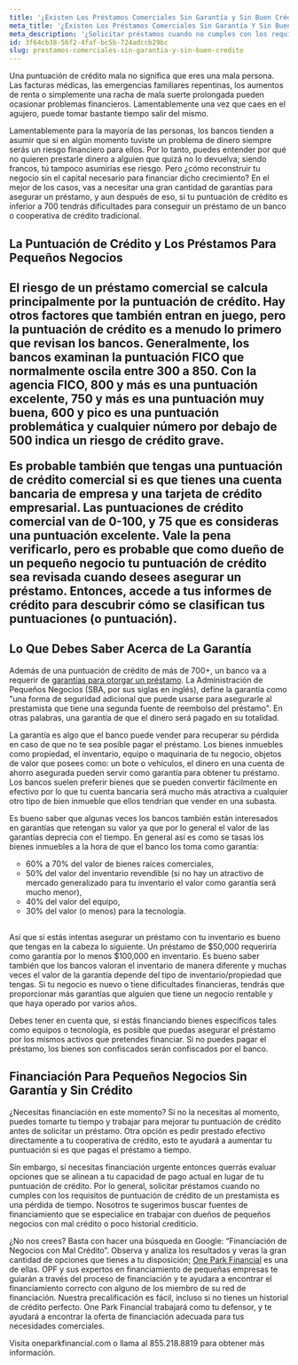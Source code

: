 ```yaml
---
title: '¿Existen Los Préstamos Comerciales Sin Garantía y Sin Buen Crédito?'
meta_title: '¿Existen Los Préstamos Comerciales Sin Garantía Y Sin Buen Crédito?'
meta_description: '¿Solicitar préstamos cuando no cumples con los requisitos de puntuación de crédito resultar ser una pérdida de tiempo para ti y tu negocio? ¿Sabías que existen créditos comerciales sin garantías o score de crédito perfecto? Visítanos para leer más.'
id: 3f64cb38-56f2-4faf-bc5b-724adccb29bc
slug: prestamos-comerciales-sin-garantia-y-sin-buen-credito
---
```

<p>Una puntuaci&oacute;n de cr&eacute;dito mala no significa que eres una mala persona. Las facturas m&eacute;dicas, las emergencias familiares repentinas, los aumentos de renta o simplemente una racha de mala suerte prolongada pueden ocasionar problemas financieros. Lamentablemente una vez que caes en el agujero, puede tomar bastante tiempo salir del mismo.</p>

<p>Lamentablemente para la mayor&iacute;a de las personas, los bancos tienden a asumir que si en alg&uacute;n momento tuviste un problema de dinero siempre ser&aacute;s un riesgo financiero para ellos. Por lo tanto, puedes entender por qu&eacute; no quieren prestarle dinero a alguien que quiz&aacute; no lo devuelva; siendo francos, t&uacute; tampoco asumir&iacute;as ese riesgo. Pero &iquest;c&oacute;mo reconstruir tu negocio sin el capital necesario para financiar dicho crecimiento? En el mejor de los casos, vas a necesitar una gran cantidad de garant&iacute;as para asegurar un pr&eacute;stamo, y aun despu&eacute;s de eso, si tu puntuaci&oacute;n de cr&eacute;dito es inferior a 700 tendr&aacute;s dificultades para conseguir un pr&eacute;stamo de un banco o cooperativa de cr&eacute;dito tradicional.</p>

<h2>La Puntuaci&oacute;n de Cr&eacute;dito y Los Pr&eacute;stamos Para Peque&ntilde;os Negocios<h2>

<p>El riesgo de un pr&eacute;stamo comercial se calcula principalmente por la puntuaci&oacute;n de cr&eacute;dito. Hay otros factores que tambi&eacute;n entran en juego, pero la puntuaci&oacute;n de cr&eacute;dito es a menudo lo primero que revisan los bancos. Generalmente, los bancos examinan la puntuaci&oacute;n FICO que normalmente oscila entre 300 a 850. Con la agencia FICO, 800 y m&aacute;s es una puntuaci&oacute;n excelente, 750 y m&aacute;s es una puntuaci&oacute;n muy buena, 600 y pico es una puntuaci&oacute;n problem&aacute;tica y cualquier n&uacute;mero por debajo de 500 indica un riesgo de cr&eacute;dito grave.</p>

<p>Es probable tambi&eacute;n que tengas una puntuaci&oacute;n de cr&eacute;dito comercial si es que tienes una cuenta bancaria de empresa y una tarjeta de cr&eacute;dito empresarial. Las puntuaciones de cr&eacute;dito comercial van de 0-100, y 75 que es consideras una puntuaci&oacute;n excelente. Vale la pena verificarlo, pero es probable que como due&ntilde;o de un peque&ntilde;o negocio tu puntuaci&oacute;n de cr&eacute;dito sea revisada cuando desees asegurar un pr&eacute;stamo. Entonces, accede a tus informes de cr&eacute;dito para descubrir c&oacute;mo se clasifican tus puntuaciones (o puntuaci&oacute;n).</p>

<h2>Lo Que Debes Saber Acerca de La Garant&iacute;a</h2>

<p>Adem&aacute;s de una puntuaci&oacute;n de cr&eacute;dito de m&aacute;s de 700+, un banco va a requerir de <a href="https://www.oneparkfinancial.com/es/articulos/necesito-garantia-para-obtener-prestamo-para-pequenas-empresas">garant&iacute;as para otorgar un pr&eacute;stamo</a>. La Administraci&oacute;n de Peque&ntilde;os Negocios (SBA, por sus siglas en ingl&eacute;s), define la garant&iacute;a como "una forma de seguridad adicional que puede usarse para asegurarle al prestamista que tiene una segunda fuente de reembolso del pr&eacute;stamo". En otras palabras, una garant&iacute;a de que el dinero ser&aacute; pagado en su totalidad.</p>

<p>La garant&iacute;a es algo que el banco puede vender para recuperar su p&eacute;rdida en caso de que no te sea posible pagar el pr&eacute;stamo. Los bienes inmuebles como propiedad, el inventario, equipo o maquinaria de tu negocio, objetos de valor que posees como: un bote o veh&iacute;culos, el dinero en una cuenta de ahorro asegurada pueden servir como garant&iacute;a para obtener tu pr&eacute;stamo. Los bancos suelen preferir bienes que se pueden convertir f&aacute;cilmente en efectivo por lo que tu cuenta bancaria ser&aacute; mucho m&aacute;s atractiva a cualquier otro tipo de bien inmueble que ellos tendr&iacute;an que vender en una subasta.</p>

<p>Es bueno saber que algunas veces los bancos tambi&eacute;n est&aacute;n interesados en garant&iacute;as que retengan su valor ya que por lo general el valor de las garant&iacute;as deprecia con el tiempo. En general as&iacute; es como se tasas los bienes inmuebles a la hora de que el banco los toma como garant&iacute;a:</p>

<ul style="list-style:circle;padding-left:30px;margin-bottom:30px">
<li>60% a 70% del valor de bienes ra&iacute;ces comerciales,</li>
<li>50% del valor del inventario revendible (si no hay un atractivo de mercado generalizado para tu inventario el valor como garant&iacute;a ser&aacute; mucho menor),</li>
<li>40% del valor del equipo,</li>
<li>30% del valor (o menos) para la tecnolog&iacute;a.</li>
</ul>
  
<p>As&iacute; que si est&aacute;s intentas asegurar un pr&eacute;stamo con tu inventario es bueno que tengas en la cabeza lo siguiente. Un pr&eacute;stamo de $50,000 requerir&iacute;a como garant&iacute;a por lo menos $100,000 en inventario. Es bueno saber tambi&eacute;n que los bancos valoran el inventario de manera diferente y muchas veces el valor de la garant&iacute;a depende del tipo de inventario/propiedad que tengas. Si tu negocio es nuevo o tiene dificultades financieras, tendr&aacute;s que proporcionar m&aacute;s garant&iacute;as que alguien que tiene un negocio rentable y que haya operado por varios a&ntilde;os.</p>

<p>Debes tener en cuenta que, si est&aacute;s financiando bienes espec&iacute;ficos tales como equipos o tecnolog&iacute;a, es posible que puedas asegurar el pr&eacute;stamo por los mismos activos que pretendes financiar. Si no puedes pagar el pr&eacute;stamo, los bienes son confiscados ser&aacute;n confiscados por el banco.</p>

<h2>Financiaci&oacute;n Para Peque&ntilde;os Negocios Sin Garant&iacute;a y Sin Cr&eacute;dito</h2>

<p>&iquest;Necesitas financiaci&oacute;n en este momento? Si no la necesitas al momento, puedes tomarte tu tiempo y trabajar para mejorar tu puntuaci&oacute;n de cr&eacute;dito antes de solicitar un pr&eacute;stamo. Otra opci&oacute;n es pedir prestado efectivo directamente a tu cooperativa de cr&eacute;dito, esto te ayudar&aacute; a aumentar tu puntuaci&oacute;n si es que pagas el pr&eacute;stamo a tiempo.</p>

<p>Sin embargo, s&iacute; necesitas financiaci&oacute;n urgente entonces querr&aacute;s evaluar opciones que se alinean a tu capacidad de pago actual en lugar de tu puntuaci&oacute;n de cr&eacute;dito. Por lo general, solicitar pr&eacute;stamos cuando no cumples con los requisitos de puntuaci&oacute;n de cr&eacute;dito de un prestamista es una p&eacute;rdida de tiempo. Nosotros te sugerimos buscar fuentes de financiamiento que se especialice en trabajar con due&ntilde;os de peque&ntilde;os negocios con mal cr&eacute;dito o poco historial crediticio.</p>

<p>&iquest;No nos crees? Basta con hacer una b&uacute;squeda en Google: &ldquo;Financiaci&oacute;n de Negocios con Mal Cr&eacute;dito&rdquo;. Observa y analiza los resultados y veras la gran cantidad de opciones que tienes a tu disposici&oacute;n; <a href="https://www.oneparkfinancial.com/es/como-trabaja">One Park Financial</a> es una de ellas. OPF y sus expertos en financiamiento de peque&ntilde;as empresas te guiar&aacute;n a trav&eacute;s del proceso de financiaci&oacute;n y te ayudara a encontrar el financiamiento correcto con alguno de los miembro de su red de financiaci&oacute;n. Nuestra precalificaci&oacute;n es f&aacute;cil, incluso si no tienes un historial de cr&eacute;dito perfecto. One Park Financial trabajar&aacute; como tu defensor, y te ayudar&aacute; a encontrar la oferta de financiaci&oacute;n adecuada para tus necesidades comerciales.</p>

<p>Visita oneparkfinancial.com o llama al 855.218.8819 para obtener m&aacute;s informaci&oacute;n.</p>